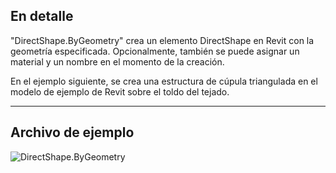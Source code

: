 ## En detalle
"DirectShape.ByGeometry" crea un elemento DirectShape en Revit con la geometría especificada. Opcionalmente, también se puede asignar un material y un nombre en el momento de la creación.

En el ejemplo siguiente, se crea una estructura de cúpula triangulada en el modelo de ejemplo de Revit sobre el toldo del tejado.
___
## Archivo de ejemplo

![DirectShape.ByGeometry](./Revit.Elements.DirectShape.ByGeometry_img.jpg)
